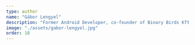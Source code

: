 ```yaml
---
type: author
name: "Gábor Lengyel"
description: "Former Android Developer, co-founder of Binary Birds Kft."
image: "./assets/gabor-lengyel.jpg"
order: 10
---
```

